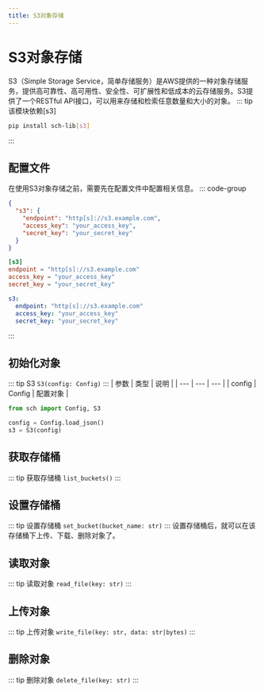 ```yaml
---
title: S3对象存储
---
```

# S3对象存储
S3（Simple Storage Service，简单存储服务）是AWS提供的一种对象存储服务，提供高可靠性、高可用性、安全性、可扩展性和低成本的云存储服务。S3提供了一个RESTful API接口，可以用来存储和检索任意数量和大小的对象。
::: tip 该模块依赖[s3]
```bash
pip install sch-lib[s3]
```
:::
## 配置文件
在使用S3对象存储之前，需要先在配置文件中配置相关信息。
::: code-group

```json [config/config.json]
{
  "s3": {
    "endpoint": "http[s]://s3.example.com",
    "access_key": "your_access_key",
    "secret_key": "your_secret_key"
  }
}
```
```toml [config/config.toml]
[s3]
endpoint = "http[s]://s3.example.com"
access_key = "your_access_key"
secret_key = "your_secret_key"
```
```yaml [config/config.yaml]
s3:
  endpoint: "http[s]://s3.example.com"
  access_key: "your_access_key"
  secret_key: "your_secret_key"
```
:::
## 初始化对象
::: tip S3
`S3(config: Config)`
:::
| 参数 | 类型 | 说明 |
| --- | --- | --- |
| config | Config | 配置对象 |
```python [s3.py]
from sch import Config, S3

config = Config.load_json()
s3 = S3(config)
```
## 获取存储桶
::: tip 获取存储桶
`list_buckets()`
:::
## 设置存储桶
::: tip 设置存储桶
`set_bucket(bucket_name: str)`
:::
设置存储桶后，就可以在该存储桶下上传、下载、删除对象了。
## 读取对象
::: tip 读取对象
`read_file(key: str)`
:::
## 上传对象
::: tip 上传对象
`write_file(key: str, data: str|bytes)`
:::
## 删除对象
::: tip 删除对象
`delete_file(key: str)`
:::